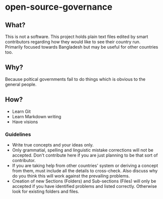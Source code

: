 # open-source-governance

## What?
This is not a software. This project holds plain text files edited by smart contributors regarding how they would like to see their country run. Primarily focused towards Bangladesh but may be useful for other countries too.

## Why?
Because poltical governments fail to do things which is obvious to the general people.

## How?
- Learn Git
- Learn Markdown writing
- Have visions

### Guidelines
- Write true concepts and your ideas only.
- Only grammatial, spelling and linguistic mistake corrections will not be accepted. Don't contribute here if you are just planning to be that sort of contributor. 
- If you are taking help from other countries' system or deriving a concept from them, must include all the details to cross-check. Also discuss why do you think this will work against the prevailing problems.
- Creation of new Sections (Folders) and Sub-sections (Files) will only be accepted if you have identified problems and listed correctly. Otherwise look for existing folders and files.